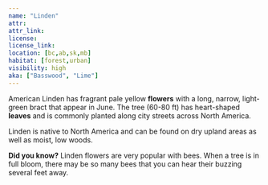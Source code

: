 ```yaml
--- 
name: "Linden"
attr: 
attr_link: 
license: 
license_link: 
location: [bc,ab,sk,mb]
habitat: [forest,urban]
visibility: high 
aka: ["Basswood", "Lime"]
---
```

American Linden has fragrant pale yellow **flowers** with a long, narrow, light-green bract that appear in June. The tree (60-80 ft) has heart-shaped **leaves** and is commonly planted along city streets across North America. 

Linden is native to North America and can be found on dry upland areas as well as moist, low woods.

**Did you know?** Linden flowers are very popular with bees. When a tree is in full bloom, there may be so many bees that you can hear their buzzing several feet away. 

